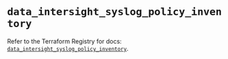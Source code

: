 # `data_intersight_syslog_policy_inventory`

Refer to the Terraform Registry for docs: [`data_intersight_syslog_policy_inventory`](https://registry.terraform.io/providers/ciscodevnet/intersight/1.0.71/docs/data-sources/syslog_policy_inventory).

